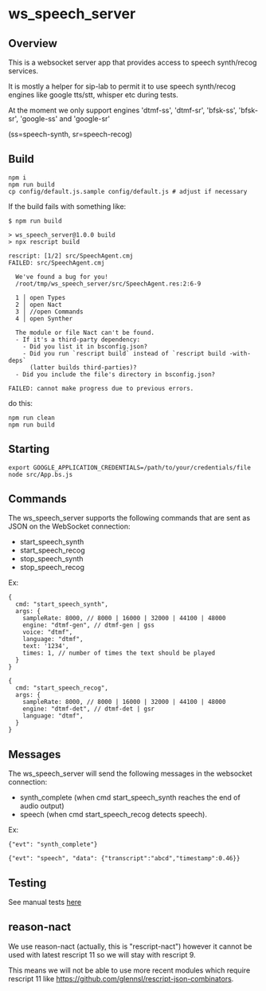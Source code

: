 # ws_speech_server

## Overview

This is a websocket server app that provides access to speech synth/recog services.

It is mostly a helper for sip-lab to permit it to use speech synth/recog engines like google tts/stt, whisper etc during tests.

At the moment we only support engines 'dtmf-ss', 'dtmf-sr', 'bfsk-ss', 'bfsk-sr', 'google-ss' and 'google-sr'

(ss=speech-synth, sr=speech-recog)

## Build

```
npm i
npm run build
cp config/default.js.sample config/default.js # adjust if necessary
```

If the build fails with something like:
```
$ npm run build

> ws_speech_server@1.0.0 build
> npx rescript build                                                                       

rescript: [1/2] src/SpeechAgent.cmj
FAILED: src/SpeechAgent.cmj
                                             
  We've found a bug for you!
  /root/tmp/ws_speech_server/src/SpeechAgent.res:2:6-9
                                             
  1 │ open Types                     
  2 │ open Nact                        
  3 │ //open Commands                                                                      
  4 │ open Synther                  
                                                                                           
  The module or file Nact can't be found.
  - If it's a third-party dependency:                                                      
    - Did you list it in bsconfig.json?                                                    
    - Did you run `rescript build` instead of `rescript build -with-deps`
      (latter builds third-parties)?
  - Did you include the file's directory in bsconfig.json?
                                             
FAILED: cannot make progress due to previous errors.
```
do this:
```
npm run clean
npm run build
```

## Starting
```
export GOOGLE_APPLICATION_CREDENTIALS=/path/to/your/credentials/file
node src/App.bs.js
```

## Commands
The ws_speech_server supports the following commands that are sent as JSON on the WebSocket connection:
  - start_speech_synth
  - start_speech_recog
  - stop_speech_synth
  - stop_speech_recog

Ex:
```
{
  cmd: "start_speech_synth",
  args: {
    sampleRate: 8000, // 8000 | 16000 | 32000 | 44100 | 48000
    engine: "dtmf-gen", // dtmf-gen | gss
    voice: "dtmf",
    language: "dtmf",
    text: '1234',
    times: 1, // number of times the text should be played
  }
}

{
  cmd: "start_speech_recog",
  args: {
    sampleRate: 8000, // 8000 | 16000 | 32000 | 44100 | 48000
    engine: "dtmf-det", // dtmf-det | gsr
    language: "dtmf",
  }
}
```

## Messages

The ws_speech_server will send the following messages in the websocket connection:

  - synth_complete (when cmd start_speech_synth reaches the end of audio output)
  - speech (when cmd start_speech_recog detects speech).

Ex:
```
{"evt": "synth_complete"}

{"evt": "speech", "data": {"transcript":"abcd","timestamp":0.46}}
```

## Testing

See manual tests [here](https://github.com/MayamaTakeshi/ws_speech_server/tree/main/tests/manual)

## reason-nact

We use reason-nact (actually, this is "rescript-nact") however it cannot be used with latest rescript 11 so we will stay with rescript 9.

This means we will not be able to use more recent modules which require rescript 11 like https://github.com/glennsl/rescript-json-combinators.


